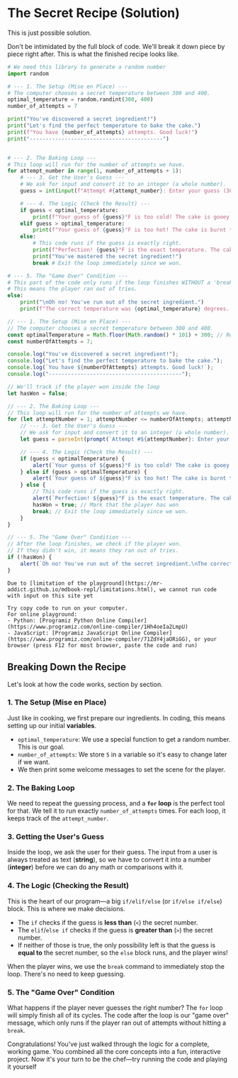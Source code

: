 # The Secret Recipe (Solution)

This is just possible solution.

Don't be intimidated by the full block of code. We'll break it down piece by piece right after. This is what the finished recipe looks like.

<!-- langtabs-start -->

```python
# We need this library to generate a random number
import random

# --- 1. The Setup (Mise en Place) ---
# The computer chooses a secret temperature between 300 and 400.
optimal_temperature = random.randint(300, 400)
number_of_attempts = 7

print("You've discovered a secret ingredient!")
print("Let's find the perfect temperature to bake the cake.")
print(f"You have {number_of_attempts} attempts. Good luck!")
print("------------------------------------------")


# --- 2. The Baking Loop ---
# This loop will run for the number of attempts we have.
for attempt_number in range(1, number_of_attempts + 1):
    # --- 3. Get the User's Guess ---
    # We ask for input and convert it to an integer (a whole number).
    guess = int(input(f"Attempt #{attempt_number}: Enter your guess (300-400): "))

    # --- 4. The Logic (Check the Result) ---
    if guess < optimal_temperature:
        print(f"Your guess of {guess}°F is too cold! The cake is gooey and undercooked. Try a higher temperature.")
    elif guess > optimal_temperature:
        print(f"Your guess of {guess}°F is too hot! The cake is burnt to a crisp! Try a lower temperature.")
    else:
        # This code runs if the guess is exactly right.
        print(f"Perfection! {guess}°F is the exact temperature. The cake is golden-brown and delicious.")
        print("You've mastered the secret ingredient!")
        break # Exit the loop immediately since we won.

# --- 5. The "Game Over" Condition ---
# This part of the code only runs if the loop finishes WITHOUT a 'break'.
# This means the player ran out of tries.
else:
    print("\nOh no! You've run out of the secret ingredient.")
    print(f"The correct temperature was {optimal_temperature} degrees. Better luck next time!")

```

```javascript
// --- 1. The Setup (Mise en Place) ---
// The computer chooses a secret temperature between 300 and 400.
const optimalTemperature = Math.floor(Math.random() * 101) + 300; // Result is between 300 and 400
const numberOfAttempts = 7;

console.log("You've discovered a secret ingredient!");
console.log("Let's find the perfect temperature to bake the cake.");
console.log(`You have ${numberOfAttempts} attempts. Good luck!`);
console.log("------------------------------------------");

// We'll track if the player won inside the loop
let hasWon = false;

// --- 2. The Baking Loop ---
// This loop will run for the number of attempts we have.
for (let attemptNumber = 1; attemptNumber <= numberOfAttempts; attemptNumber++) {
    // --- 3. Get the User's Guess ---
    // We ask for input and convert it to an integer (a whole number).
    let guess = parseInt(prompt(`Attempt #${attemptNumber}: Enter your guess (300-400):`));

    // --- 4. The Logic (Check the Result) ---
    if (guess < optimalTemperature) {
        alert(`Your guess of ${guess}°F is too cold! The cake is gooey and undercooked. Try a higher temperature.`);
    } else if (guess > optimalTemperature) {
        alert(`Your guess of ${guess}°F is too hot! The cake is burnt to a crisp! Try a lower temperature.`);
    } else {
        // This code runs if the guess is exactly right.
        alert(`Perfection! ${guess}°F is the exact temperature. The cake is golden-brown and delicious. You've mastered the secret ingredient!`);
        hasWon = true; // Mark that the player has won
        break; // Exit the loop immediately since we won.
    }
}

// --- 5. The "Game Over" Condition ---
// After the loop finishes, we check if the player won.
// If they didn't win, it means they ran out of tries.
if (!hasWon) {
    alert(`Oh no! You've run out of the secret ingredient.\nThe correct temperature was ${optimalTemperature} degrees. Better luck next time!`);
}
```

<!-- langtabs-end -->

```admonish info title="Limitation of the playground"
Due to [limitation of the playground](https://mr-addict.github.io/mdbook-repl/limitations.html), we cannot run code with input on this site yet

Try copy code to run on your computer.
For online playground:
- Python: [Programiz Python Online Compiler](https://www.programiz.com/online-compiler/1Hh4oeIa2LmpU)
- JavaScript: [Programiz JavaScript Online Compiler](https://www.programiz.com/online-compiler/71ZdY4jaORiGG), or your browser (press F12 for most browser, paste the code and run)
```

## Breaking Down the Recipe

Let's look at how the code works, section by section.

### 1. The Setup (Mise en Place)
Just like in cooking, we first prepare our ingredients. In coding, this means setting up our initial **variables**.

-   `optimal_temperature`: We use a special function to get a random number. This is our goal.
-   `number_of_attempts`: We store `5` in a variable so it's easy to change later if we want.
-   We then print some welcome messages to set the scene for the player.

### 2. The Baking Loop
We need to repeat the guessing process, and a **`for` loop** is the perfect tool for that. We tell it to run exactly `number_of_attempts` times. For each loop, it keeps track of the `attempt_number`.

### 3. Getting the User's Guess
Inside the loop, we ask the user for their guess. The input from a user is always treated as text (**string**), so we have to convert it into a number (**integer**) before we can do any math or comparisons with it.

### 4. The Logic (Checking the Result)
This is the heart of our program—a big `if/elif/else` (or `if/else if/else`) block. This is where we make decisions.
-   The `if` checks if the guess is **less than** (`<`) the secret number.
-   The `elif`/`else if` checks if the guess is **greater than** (`>`) the secret number.
-   If neither of those is true, the only possibility left is that the guess is **equal to** the secret number, so the `else` block runs, and the player wins!

When the player wins, we use the `break` command to immediately stop the loop. There's no need to keep guessing.

### 5. The "Game Over" Condition
What happens if the player never guesses the right number? The `for` loop will simply finish all of its cycles. The code after the loop is our "game over" message, which only runs if the player ran out of attempts without hitting a `break`.

Congratulations! You've just walked through the logic for a complete, working game. You combined all the core concepts into a fun, interactive project. Now it's your turn to be the chef—try running the code and playing it yourself
